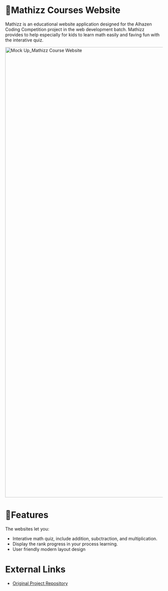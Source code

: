 # 📐Mathizz Courses Website
Mathizz is an educational website application designed for the Alhazen Coding Competition project in the web development batch. Mathizz provides to help especially for kids to learn math easily and faving fun with the interative quiz.

<img width="1440" alt="Mock Up_Mathizz Course Website" src="https://github.com/ameliacahyanii/Mathizz-Courses-Website/assets/110214422/2b9808cf-662c-4e04-a2f4-00f2bcddb7bd">

# 📑Features
The websites let you: 
- Interative math quiz, include addition, subctraction, and multiplication. 
- Display the rank progress in your process learning. 
- User friendly modern layout design

# External Links
- [Original Project Repository](https://github.com/ameliacahyanii/Mathizz-Courses-Website)

